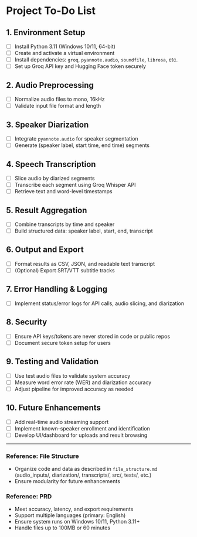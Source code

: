 # Project To-Do List

## 1. Environment Setup
- [ ] Install Python 3.11 (Windows 10/11, 64-bit)
- [ ] Create and activate a virtual environment
- [ ] Install dependencies: `groq`, `pyannote.audio`, `soundfile`, `librosa`, etc.
- [ ] Set up Groq API key and Hugging Face token securely

## 2. Audio Preprocessing
- [ ] Normalize audio files to mono, 16kHz
- [ ] Validate input file format and length

## 3. Speaker Diarization
- [ ] Integrate `pyannote.audio` for speaker segmentation
- [ ] Generate (speaker label, start time, end time) segments

## 4. Speech Transcription
- [ ] Slice audio by diarized segments
- [ ] Transcribe each segment using Groq Whisper API
- [ ] Retrieve text and word-level timestamps

## 5. Result Aggregation
- [ ] Combine transcripts by time and speaker
- [ ] Build structured data: speaker label, start, end, transcript

## 6. Output and Export
- [ ] Format results as CSV, JSON, and readable text transcript
- [ ] (Optional) Export SRT/VTT subtitle tracks

## 7. Error Handling & Logging
- [ ] Implement status/error logs for API calls, audio slicing, and diarization

## 8. Security
- [ ] Ensure API keys/tokens are never stored in code or public repos
- [ ] Document secure token setup for users

## 9. Testing and Validation
- [ ] Use test audio files to validate system accuracy
- [ ] Measure word error rate (WER) and diarization accuracy
- [ ] Adjust pipeline for improved accuracy as needed

## 10. Future Enhancements
- [ ] Add real-time audio streaming support
- [ ] Implement known-speaker enrollment and identification
- [ ] Develop UI/dashboard for uploads and result browsing

---

### Reference: File Structure
- Organize code and data as described in `file_structure.md` (audio_inputs/, diarization/, transcripts/, src/, tests/, etc.)
- Ensure modularity for future enhancements

### Reference: PRD
- Meet accuracy, latency, and export requirements
- Support multiple languages (primary: English)
- Ensure system runs on Windows 10/11, Python 3.11+
- Handle files up to 100MB or 60 minutes 